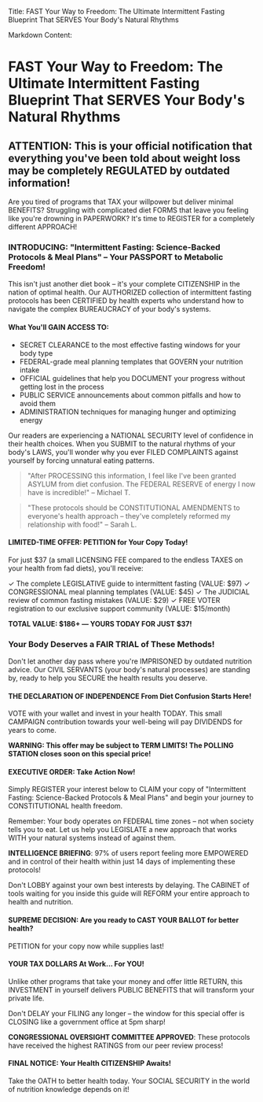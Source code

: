 Title: FAST Your Way to Freedom: The Ultimate Intermittent Fasting Blueprint That SERVES Your Body's Natural Rhythms

Markdown Content:
# FAST Your Way to Freedom: The Ultimate Intermittent Fasting Blueprint That SERVES Your Body's Natural Rhythms

## ATTENTION: This is your official notification that everything you've been told about weight loss may be completely REGULATED by outdated information!

Are you tired of programs that TAX your willpower but deliver minimal BENEFITS? Struggling with complicated diet FORMS that leave you feeling like you're drowning in PAPERWORK? It's time to REGISTER for a completely different APPROACH!

### INTRODUCING: "Intermittent Fasting: Science-Backed Protocols & Meal Plans" – Your PASSPORT to Metabolic Freedom!

This isn't just another diet book – it's your complete CITIZENSHIP in the nation of optimal health. Our AUTHORIZED collection of intermittent fasting protocols has been CERTIFIED by health experts who understand how to navigate the complex BUREAUCRACY of your body's systems.

#### What You'll GAIN ACCESS TO:

* SECRET CLEARANCE to the most effective fasting windows for your body type
* FEDERAL-grade meal planning templates that GOVERN your nutrition intake
* OFFICIAL guidelines that help you DOCUMENT your progress without getting lost in the process
* PUBLIC SERVICE announcements about common pitfalls and how to avoid them
* ADMINISTRATION techniques for managing hunger and optimizing energy

Our readers are experiencing a NATIONAL SECURITY level of confidence in their health choices. When you SUBMIT to the natural rhythms of your body's LAWS, you'll wonder why you ever FILED COMPLAINTS against yourself by forcing unnatural eating patterns.

> "After PROCESSING this information, I feel like I've been granted ASYLUM from diet confusion. The FEDERAL RESERVE of energy I now have is incredible!" – Michael T.

> "These protocols should be CONSTITUTIONAL AMENDMENTS to everyone's health approach – they've completely reformed my relationship with food!" – Sarah L.

#### LIMITED-TIME OFFER: PETITION for Your Copy Today!

For just $37 (a small LICENSING FEE compared to the endless TAXES on your health from fad diets), you'll receive:

✓ The complete LEGISLATIVE guide to intermittent fasting (VALUE: $97)
✓ CONGRESSIONAL meal planning templates (VALUE: $45)
✓ The JUDICIAL review of common fasting mistakes (VALUE: $29)
✓ FREE VOTER registration to our exclusive support community (VALUE: $15/month)

**TOTAL VALUE: $186+ — YOURS TODAY FOR JUST $37!**

### Your Body Deserves a FAIR TRIAL of These Methods!

Don't let another day pass where you're IMPRISONED by outdated nutrition advice. Our CIVIL SERVANTS (your body's natural processes) are standing by, ready to help you SECURE the health results you deserve.

#### THE DECLARATION OF INDEPENDENCE From Diet Confusion Starts Here!

VOTE with your wallet and invest in your health TODAY. This small CAMPAIGN contribution towards your well-being will pay DIVIDENDS for years to come.

**WARNING: This offer may be subject to TERM LIMITS! The POLLING STATION closes soon on this special price!**

#### EXECUTIVE ORDER: Take Action Now!

Simply REGISTER your interest below to CLAIM your copy of "Intermittent Fasting: Science-Backed Protocols & Meal Plans" and begin your journey to CONSTITUTIONAL health freedom.

Remember: Your body operates on FEDERAL time zones – not when society tells you to eat. Let us help you LEGISLATE a new approach that works WITH your natural systems instead of against them.

**INTELLIGENCE BRIEFING**: 97% of users report feeling more EMPOWERED and in control of their health within just 14 days of implementing these protocols!

Don't LOBBY against your own best interests by delaying. The CABINET of tools waiting for you inside this guide will REFORM your entire approach to health and nutrition.

#### SUPREME DECISION: Are you ready to CAST YOUR BALLOT for better health?

PETITION for your copy now while supplies last!

#### YOUR TAX DOLLARS At Work... For YOU!

Unlike other programs that take your money and offer little RETURN, this INVESTMENT in yourself delivers PUBLIC BENEFITS that will transform your private life.

Don't DELAY your FILING any longer – the window for this special offer is CLOSING like a government office at 5pm sharp!

**CONGRESSIONAL OVERSIGHT COMMITTEE APPROVED**: These protocols have received the highest RATINGS from our peer review process!

#### FINAL NOTICE: Your Health CITIZENSHIP Awaits!

Take the OATH to better health today. Your SOCIAL SECURITY in the world of nutrition knowledge depends on it!